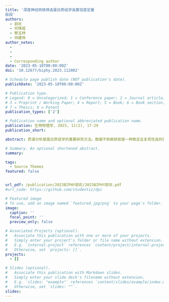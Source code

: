 ```yaml
---
title: '深度神经网络筛选蛋白质组学高置信度定量
肽段'
authors:
  - 郭欢
  - 何情祖
  - 黎玉林
  - 帅建伟
author_notes: 
  -  
  -  
  -  
  - Corresponding author
date: '2023-05-18T00:00:00Z'
doi: '10.12677/biphy.2023.112002'

# Schedule page publish date (NOT publication's date).
publishDate: '2023-05-18T00:00:00Z'

# Publication type.
# Legend: 0 = Uncategorized; 1 = Conference paper; 2 = Journal article;
# 3 = Preprint / Working Paper; 4 = Report; 5 = Book; 6 = Book section;
# 7 = Thesis; 8 = Patent
publication_types: ['2']

# Publication name and optional abbreviated publication name.
publication: 生物物理学, 2023, 11(2), 17-29
publication_short: 

abstract: 质谱分析是蛋白质组学的重要研究方法。数据不依赖获取是一种稳定且复现性高的质谱仪数据采集方式，具有质荷比范围宽广，通量高等特点。DIA-NN是处理DIA蛋白质组学数据的主流定量软件之一。由于DIA-NN分析DIA数据后输出的肽段中存在低置信度肽段，生物学家需要根据肽段碎片离子色谱峰组图(XICs)的相似性来人工筛选出高置信度肽段。人工筛选的任务量大、耗时长，并且筛选标准因人而异，这导致结果具有主观性。本文提出了一种名为MSDeepFilter的算法，它基于深度学习技术，能够自动筛选出高置信度的肽段。MSDeepFilter算法结合压缩激励神经网络和残差网络设计深度学习模型，从XICs中提取特征，以此区分高置信度和低置信度肽段。与传统机器学习模型Adaboosting和支持向量机模型相比，MSDeepFilter模型在基准数据集上的多项分类性能指标均表现更优，测试集AUC值达到了98.7%。这表明MSDeepFilter具有优秀性能，可以替代人工筛选的环节

# Summary. An optional shortened abstract.
summary: 

tags:
  - Source Themes
featured: false


url_pdf: /publication/2023BIPHY郭欢/2023BIPHY郭欢.pdf
#url_code: https://github.com/studentiz/dpi

# Featured image
# To use, add an image named `featured.jpg/png` to your page's folder.
image:
  caption: ''
  focal_point: ''
  preview_only: false

# Associated Projects (optional).
#   Associate this publication with one or more of your projects.
#   Simply enter your project's folder or file name without extension.
#   E.g. `internal-project` references `content/project/internal-project/index.md`.
#   Otherwise, set `projects: []`.
projects:
  - []

# Slides (optional).
#   Associate this publication with Markdown slides.
#   Simply enter your slide deck's filename without extension.
#   E.g. `slides: "example"` references `content/slides/example/index.md`.
#   Otherwise, set `slides: ""`.
slides:
---
```



